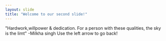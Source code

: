 ```yaml
---
layout: slide
title: "Welcome to our second slide!"
---
```

"Hardwork,willpower & dedication. For a person with these qualities, the sky is the limt" -Milkha singh
Use the left arrow to go back!
